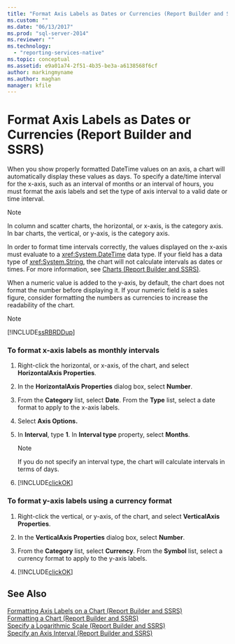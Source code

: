 ```yaml
---
title: "Format Axis Labels as Dates or Currencies (Report Builder and SSRS) | Microsoft Docs"
ms.custom: ""
ms.date: "06/13/2017"
ms.prod: "sql-server-2014"
ms.reviewer: ""
ms.technology: 
  - "reporting-services-native"
ms.topic: conceptual
ms.assetid: e9a01a74-2f51-4b35-be3a-a6138568f6cf
author: markingmyname
ms.author: maghan
manager: kfile
---
```

# Format Axis Labels as Dates or Currencies (Report Builder and SSRS)
  When you show properly formatted DateTime values on an axis, a chart will automatically display these values as days. To specify a date/time interval for the x-axis, such as an interval of months or an interval of hours, you must format the axis labels and set the type of axis interval to a valid date or time interval.  
  
> [!NOTE]  
>  In column and scatter charts, the horizontal, or x-axis, is the category axis. In bar charts, the vertical, or y-axis, is the category axis.  
  
 In order to format time intervals correctly, the values displayed on the x-axis must evaluate to a <xref:System.DateTime> data type. If your field has a data type of <xref:System.String>, the chart will not calculate intervals as dates or times. For more information, see [Charts &#40;Report Builder and SSRS&#41;](charts-report-builder-and-ssrs.md).  
  
 When a numeric value is added to the y-axis, by default, the chart does not format the number before displaying it. If your numeric field is a sales figure, consider formatting the numbers as currencies to increase the readability of the chart.  
  
> [!NOTE]  
>  [!INCLUDE[ssRBRDDup](../../includes/ssrbrddup-md.md)]  
  
### To format x-axis labels as monthly intervals  
  
1.  Right-click the horizontal, or x-axis, of the chart, and select **HorizontalAxis Properties**.  
  
2.  In the **HorizontalAxis Properties** dialog box, select **Number**.  
  
3.  From the **Category** list, select **Date**. From the **Type** list, select a date format to apply to the x-axis labels.  
  
4.  Select **Axis Options.**  
  
5.  In **Interval**, type **1**. In **Interval type** property, select **Months**.  
  
    > [!NOTE]  
    >  If you do not specify an interval type, the chart will calculate intervals in terms of days.  
  
6.  [!INCLUDE[clickOK](../../includes/clickok-md.md)]  
  
### To format y-axis labels using a currency format  
  
1.  Right-click the vertical, or y-axis, of the chart, and select **VerticalAxis Properties**.  
  
2.  In the **VerticalAxis Properties** dialog box, select **Number**.  
  
3.  From the **Category** list, select **Currency**. From the **Symbol** list, select a currency format to apply to the y-axis labels.  
  
4.  [!INCLUDE[clickOK](../../includes/clickok-md.md)]  
  
## See Also  
 [Formatting Axis Labels on a Chart &#40;Report Builder and SSRS&#41;](formatting-axis-labels-on-a-chart-report-builder-and-ssrs.md)   
 [Formatting a Chart &#40;Report Builder and SSRS&#41;](formatting-a-chart-report-builder-and-ssrs.md)   
 [Specify a Logarithmic Scale &#40;Report Builder and SSRS&#41;](specify-a-logarithmic-scale-report-builder-and-ssrs.md)   
 [Specify an Axis Interval &#40;Report Builder and SSRS&#41;](specify-an-axis-interval-report-builder-and-ssrs.md)  
  
  
